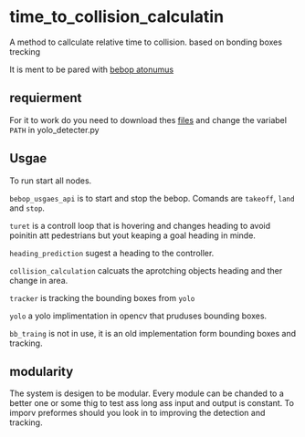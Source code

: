 # time_to_collision_calculatin
A method to callculate relative time to collision. based on bonding boxes trecking

It is ment to be pared with [bebop atonumus](https://bebop-autonomy.readthedocs.io/en/latest/)

## requierment
For it to work do you need to download thes [files](https://drive.google.com/drive/folders/1Z-A-dWUQ_Z43smqZgl2QOppFCqUcJCl3?usp=sharing) and change the variabel `PATH` in yolo_detecter.py

## Usgae
To run start all nodes.

`bebop_usgaes_api` is to start and stop the bebop.
Comands are `takeoff`, `land` and `stop`.

`turet` is a controll loop that is hovering and changes heading to avoid poinitin att pedestrians but yout keaping a goal heading in minde.

`heading_prediction` sugest a heading to the controller.

`collision_calculation` calcuats the aprotching objects heading and ther change in area.

`tracker` is tracking the bounding boxes from `yolo`

`yolo` a yolo implimentation in opencv that pruduses bounding boxes.

`bb_traing` is not in use, it is an old implementation form bounding boxes and tracking.

## modularity
The system is desigen to be modular. Every module can be chanded to a better one or some thig to test ass long ass input and output is constant.
To imporv preformes should you look in to improving the detection and tracking.
